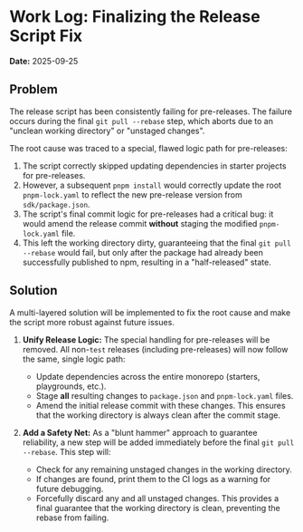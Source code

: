 # Work Log: Finalizing the Release Script Fix

**Date:** 2025-09-25

## Problem

The release script has been consistently failing for pre-releases. The failure occurs during the final `git pull --rebase` step, which aborts due to an "unclean working directory" or "unstaged changes".

The root cause was traced to a special, flawed logic path for pre-releases:

1.  The script correctly skipped updating dependencies in starter projects for pre-releases.
2.  However, a subsequent `pnpm install` would correctly update the root `pnpm-lock.yaml` to reflect the new pre-release version from `sdk/package.json`.
3.  The script's final commit logic for pre-releases had a critical bug: it would amend the release commit **without** staging the modified `pnpm-lock.yaml` file.
4.  This left the working directory dirty, guaranteeing that the final `git pull --rebase` would fail, but only after the package had already been successfully published to npm, resulting in a "half-released" state.

## Solution

A multi-layered solution will be implemented to fix the root cause and make the script more robust against future issues.

1.  **Unify Release Logic:** The special handling for pre-releases will be removed. All non-`test` releases (including pre-releases) will now follow the same, single logic path:
    *   Update dependencies across the entire monorepo (starters, playgrounds, etc.).
    *   Stage **all** resulting changes to `package.json` and `pnpm-lock.yaml` files.
    *   Amend the initial release commit with these changes.
    This ensures that the working directory is always clean after the commit stage.

2.  **Add a Safety Net:** As a "blunt hammer" approach to guarantee reliability, a new step will be added immediately before the final `git pull --rebase`. This step will:
    *   Check for any remaining unstaged changes in the working directory.
    *   If changes are found, print them to the CI logs as a warning for future debugging.
    *   Forcefully discard any and all unstaged changes.
    This provides a final guarantee that the working directory is clean, preventing the rebase from failing.
